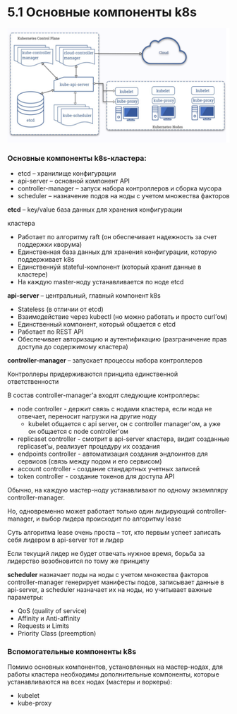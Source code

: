 # 5.1 Основные компоненты k8s

![kubernetes](./k8s1.png)

### Основные компоненты k8s-кластера:

- etcd – хранилище конфигурации
- api-server – основной компонент API
- controller-manager – запуск набора контроллеров и сборка мусора
- scheduler – назначение подов на ноды с учетом множества факторов

**etcd** – key/value база данных для хранения конфигурации

кластера
- Работает по алгоритму raft (он обеспечивает надежность за счет поддержки кворума)
- Единственная база данных для хранения конфигурации, которую поддерживает k8s
- Единственнýй stateful-компонент (который хранит данные в кластере)
- На каждую master-ноду устанавливается по ноде etcd

**api-server** – центральный, главный компонент k8s

- Stateless (в отличии от etcd)
- Взаимодействие через kubectl (но можно работать и просто curl’ом)
- Единственный компонент, который общается с etcd
- Работает по REST API
- Обеспечивает авторизацию и аутентификацию (разграничение прав доступа до содержимому кластера)

**controller-manager** – запускает процессы набора контроллеров

Контроллеры придерживаются принципа единственной ответственности

В состав controller-manager’а входят следующие контроллеры:

- node controller - держит связь с нодами кластера, если нода не отвечает, переносит нагрузки на другие ноду
    * kubelet общается с api server, он с controller manager'ом, а уже он общается с node controller'ом
- replicaset controller - смотрит в api-server кластера, видит созданные replicaset’ы, реализует процедуру их создания
- endpoints controller - автоматизация создания эндпоинтов для сервисов (связь между подом и его сервисом)
- account controller - создание стандартных учетных записей
- token controller - создание токенов для доступа API

Обычно, на каждую мастер-ноду устанавливают по одному экземпляру controller-manager.

Но, одновременно может работает только один лидирующий controller-manager, и выбор лидера происходит по алгоритму lease

Суть алгоритма lease очень проста – тот, кто первым успеет записать себя лидером в api-server тот и лидер

Если текущий лидер не будет отвечать нужное время, борьба за лидерство возобновится по тому же принципу

**scheduler** назначает поды на ноды с учетом множества факторов
controller-manager генерирует манифесты подов, записывает данные в api-server, а scheduler назначает их на ноды, но учитывает важные параметры:

- QoS (quality of service)
- Affinity и Anti-affinity
- Requests и Limits
- Priority Class (preemption)

### Вспомогательные компоненты k8s
Помимо основных компонентов, установленных на мастер-нодах, для работы кластера необходимы дополнительные компоненты, которые устанавливаются на всех нодах (мастеры и воркеры):

- kubelet
- kube-proxy
